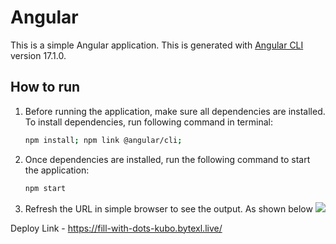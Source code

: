 # Angular

This is a simple Angular application. This is generated with [Angular CLI](https://github.com/angular/angular-cli) version 17.1.0.


## How to run

1. Before running the application, make sure all dependencies are installed. To install dependencies, run following command in terminal:
   ```sh
   npm install; npm link @angular/cli;
   ```

2. Once dependencies are installed, run the following command to start the application:
   ```sh
   npm start
   ```

3. Refresh the URL in simple browser to see the output. As shown below
   ![](https://static.onecompiler.com/images/posts/3zzkbysj7/studio-angualr.png)


Deploy Link - https://fill-with-dots-kubo.bytexl.live/